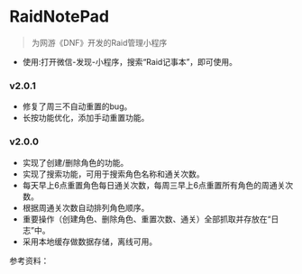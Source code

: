 # RaidNotePad


>为网游《DNF》开发的Raid管理小程序

- 使用:打开微信-发现-小程序，搜索“Raid记事本”，即可使用。

### v2.0.1
- 修复了周三不自动重置的bug。
- 长按功能优化，添加手动重置功能。

### v2.0.0
- 实现了创建/删除角色的功能。
- 实现了搜索功能，可用于搜索角色名称和通关次数。
- 每天早上6点重置角色每日通关次数，每周三早上6点重置所有角色的周通关次数。
- 根据周通关次数自动排列角色顺序。
- 重要操作（创建角色、删除角色、重置次数、通关）全部抓取并存放在“日志”中。
- 采用本地缓存做数据存储，离线可用。

参考资料：
